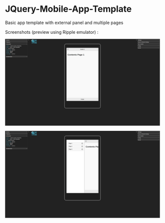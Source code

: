 # JQuery-Mobile-App-Template
Basic app template with external panel and multiple pages

Screenshots (preview using Ripple emulator) :

![alt tag](https://raw.githubusercontent.com/din2011/JQuery-Mobile-App-Template/master/screenshot/screenshot1.png)

![alt tag](https://raw.githubusercontent.com/din2011/JQuery-Mobile-App-Template/master/screenshot/screenshot2.png)
